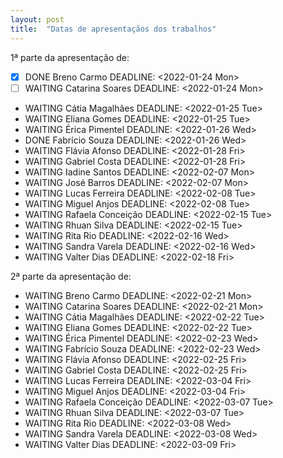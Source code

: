 ```yaml
---
layout: post
title:  "Datas de apresentaçãos dos trabalhos"
---
```

1ª parte da apresentação de:
- [X] DONE  Breno Carmo DEADLINE: <2022-01-24 Mon>
- [ ] WAITING  Catarina Soares DEADLINE: <2022-01-24 Mon>
- WAITING  Cátia Magalhães DEADLINE: <2022-01-25 Tue>
- WAITING  Eliana Gomes DEADLINE: <2022-01-25 Tue>
- WAITING  Érica Pimentel DEADLINE: <2022-01-26 Wed>
- DONE  Fabrício Souza DEADLINE: <2022-01-26 Wed>
- WAITING  Flávia Afonso DEADLINE: <2022-01-28 Fri>
- WAITING  Gabriel Costa DEADLINE: <2022-01-28 Fri>
- WAITING  Iadine Santos DEADLINE: <2022-02-07 Mon>
- WAITING  José Barros DEADLINE: <2022-02-07 Mon>
- WAITING  Lucas Ferreira DEADLINE: <2022-02-08 Tue>
- WAITING  Miguel Anjos DEADLINE: <2022-02-08 Tue>
- WAITING  Rafaela Conceição DEADLINE: <2022-02-15 Tue>
- WAITING  Rhuan Silva DEADLINE: <2022-02-15 Tue>
- WAITING  Rita Rio DEADLINE: <2022-02-16 Wed>
- WAITING  Sandra Varela DEADLINE: <2022-02-16 Wed>
- WAITING  Valter Dias DEADLINE: <2022-02-18 Fri>

2ª parte da apresentação de:
- WAITING  Breno Carmo DEADLINE: <2022-02-21 Mon>
- WAITING  Catarina Soares DEADLINE: <2022-02-21 Mon>
- WAITING  Cátia Magalhães DEADLINE: <2022-02-22 Tue>
- WAITING  Eliana Gomes DEADLINE: <2022-02-22 Tue>
- WAITING  Érica Pimentel DEADLINE: <2022-02-23 Wed>
- WAITING  Fabrício Souza DEADLINE: <2022-02-23 Wed>
- WAITING  Flávia Afonso DEADLINE: <2022-02-25 Fri>
- WAITING  Gabriel Costa DEADLINE: <2022-02-25 Fri>
- WAITING  Lucas Ferreira DEADLINE: <2022-03-04 Fri>
- WAITING  Miguel Anjos DEADLINE: <2022-03-04 Fri>
- WAITING  Rafaela Conceição DEADLINE: <2022-03-07 Tue>
- WAITING  Rhuan Silva DEADLINE: <2022-03-07 Tue>
- WAITING  Rita Rio DEADLINE: <2022-03-08 Wed>
- WAITING  Sandra Varela DEADLINE: <2022-03-08 Wed>
- WAITING  Valter Dias DEADLINE: <2022-03-09 Fri>

